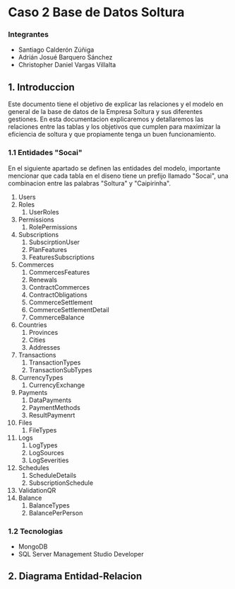 # Caso 2 Base de Datos Soltura

### Integrantes
* Santiago Calderón Zúñiga 
* Adrián Josué Barquero Sánchez
* Christopher Daniel Vargas Villalta

## 1. Introduccion
Este documento tiene el objetivo de explicar las relaciones y el modelo en general de la base de datos de la Empresa Soltura y sus diferentes gestiones. En esta documentacion explicaremos y detallaremos las relaciones entre las tablas y los objetivos que cumplen para maximizar la eficiencia de soltura y que propiamente tenga un buen funcionamiento. 

### 1.1 Entidades "Socai"
En el siguiente apartado se definen las entidades del modelo, importante mencionar que cada tabla en el diseno tiene un prefijo llamado "Socai", una combinacion entre las palabras "Soltura" y "Caipirinha". 

1. Users
2. Roles
   1. UserRoles
3. Permissions
   1. RolePermissions
4. Subscriptions
   1. SubscirptionUser
   2. PlanFeatures
   3. FeaturesSubscriptions
5. Commerces
    1. CommercesFeatures
    2. Renewals
    3. ContractCommerces
    4. ContractObligations
    5. CommerceSettlement
    6. CommerceSettlementDetail
    7. CommerceBalance
6. Countries
    1. Provinces
    2. Cities
    3. Addresses
7. Transactions
    1. TransactionTypes
    2. TransactionSubTypes
8. CurrencyTypes
    1. CurrencyExchange
9. Payments
    1. DataPayments
    2. PaymentMethods
    3. ResultPaymenrt 
10. Files
    1. FileTypes
11. Logs
    1. LogTypes
    2. LogSources
    3. LogSeverities
12. Schedules
    1. ScheduleDetails
    2. SubscriptionSchedule
13. ValidationQR
14. Balance
    1. BalanceTypes
    2. BalancePerPerson

### 1.2 Tecnologias
* MongoDB
* SQL Server Management Studio Developer

## 2. Diagrama Entidad-Relacion


